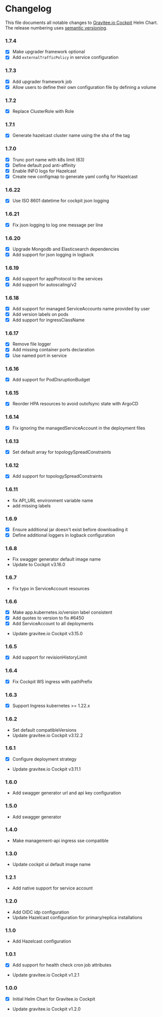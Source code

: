 # Changelog

This file documents all notable changes to [Gravitee.io Cockpit](https://github.com/gravitee-io/helm-charts/tree/master/cockpit) Helm Chart. The release numbering uses [semantic versioning](http://semver.org).

### 1.7.4

- [X] Make upgrader framework optional
- [X] Add `externalTrafficPolicy` in service configuration

### 1.7.3

- [X] Add upgrader framework job
- [X] Allow users to define their own configuration file by defining a volume

### 1.7.2
- [X] Replace ClusterRole with Role

### 1.7.1
- [X] Generate hazelcast cluster name using the sha of the tag

### 1.7.0
- [X] Trunc port name with k8s limit (63)
- [X] Define default pod anti-affinity
- [X] Enable INFO logs for Hazelcast
- [X] Create new configmap to generate yaml config for Hazelcast

### 1.6.22

- [X] Use ISO 8601 datetime for cockpit json logging

### 1.6.21

- [X] Fix json logging to log one message per line

### 1.6.20

- [X] Upgrade Mongodb and Elasticsearch dependencies
- [X] Add support for json logging in logback

### 1.6.19

- [X] Add support for appProtocol to the services
- [X] Add support for autoscaling/v2

### 1.6.18

- [X] Add support for managed ServiceAccounts name provided by user
- [X] Add version labels on pods
- [X] Add support for ingressClassName

### 1.6.17

- [X] Remove file logger
- [X] Add missing container ports declaration
- [X] Use named port in service

### 1.6.16

- [X] Add support for PodDisruptionBudget

### 1.6.15

- [X] Reorder HPA resources to avoid outofsync state with ArgoCD

### 1.6.14

- [X] Fix ignoring the managedServiceAccount in the deployment files

### 1.6.13

- [X] Set default array for topologySpreadConstraints

### 1.6.12

- [X] Add support for topologySpreadConstraints

### 1.6.11

- fix API_URL environment variable name
- add missing labels

### 1.6.9

- [X] Ensure additional jar doesn't exist before downloading it
- [X] Define additional loggers in logback configuration

### 1.6.8
- Fix swagger generator default image name
- Update to Cockpit v3.16.0
 
### 1.6.7
- Fix typo in ServiceAccount resources

### 1.6.6

- [X] Make app.kubernetes.io/version label consistent
- [X] Add quotes to version to fix #6450
- [X] Add ServiceAccount to all deployments
- Update gravitee.io Cockpit v3.15.0

### 1.6.5

- [X] Add support for revisionHistoryLimit

### 1.6.4

- [X] Fix Cockpit WS ingress with pathPrefix

### 1.6.3

- [X] Support Ingress kubernetes >= 1.22.x

### 1.6.2

- Set default compatibleVersions
- Update gravitee.io Cockpit v3.12.2

### 1.6.1

- [X] Configure deployment strategy
- Update gravitee.io Cockpit v3.11.1

### 1.6.0

- Add swagger generator url and api key configuration

### 1.5.0

- Add swagger generator

### 1.4.0

- Make management-api ingress sse compatible

### 1.3.0

- Update cockpit ui default image name

### 1.2.1

- Add native support for service account

### 1.2.0

- Add OIDC idp configuration
- Update Hazelcast configuration for primary/replica installations

### 1.1.0

- Add Hazelcast configuration

### 1.0.1

- [X] Add support for health check cron job attributes
- Update gravitee.io Cockpit v1.2.1

### 1.0.0

- [X] Initial Helm Chart for Gravitee.io Cockpit

- Update gravitee.io Cockpit v1.2.0
